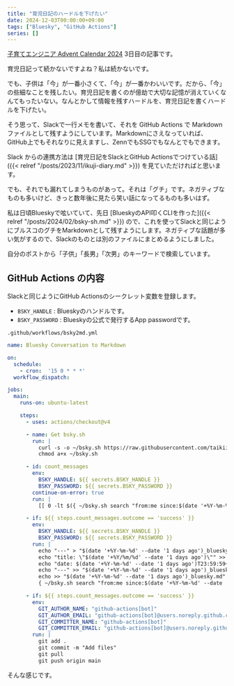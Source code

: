 ```yaml
---
title: "育児日記のハードルを下げたい"
date: 2024-12-03T00:00:00+09:00
tags: ["Bluesky", "GitHub Actions"]
series: []
---
```


[子育てエンジニア Advent Calendar 2024](https://adventar.org/calendars/10811) 3日目の記事です。

<!--more-->

育児日記って続かないですよね？私は続かないです。

でも、子供は「今」が一番小さくて、「今」が一番かわいいです。だから、「今」の些細なことを残したい。育児日記を書くのが億劫で大切な記憶が消えていくなんてもったいない。なんとかして情報を残すハードルを、育児日記を書くハードルを下げたい。

そう思って、Slackで一行メモを書いて、それを GitHub Actions で Markdown ファイルとして残すようにしています。Markdownにさえなっていれば、GitHub上でもそれなりに見えますし、ZennでもSSGでもなんとでもできます。

Slack からの連携方法は [育児日記をSlackとGitHub Actionsでつけている話]({{< relref "/posts/2023/11/ikuji-diary.md" >}}) を見ていただければと思います。

でも、それでも漏れてしまうものがあって。それは「グチ」です。ネガティブなものも多いけど、きっと数年後に見たら笑い話になってるものも多いはず。

私は日頃Blueskyで呟いていて、先日 [BlueskyのAPI叩くCLIを作った]({{< relref "/posts/2024/02/bsky-sh.md" >}}) ので、これを使ってSlackと同じようにブルスコのグチをMarkdownとして残すようにします。ネガティブな話題が多い気がするので、Slackのものとは別のファイルにまとめるようにしました。

自分のポストから「子供」「長男」「次男」のキーワードで検索しています。

## GitHub Actions の内容

Slackと同じようにGitHub Actionsのシークレット変数を登録します。

* `BSKY_HANDLE` : Blueskyのハンドルです。
* `BSKY_PASSWORD` : Blueskyの公式で発行するApp passwordです。

`.github/workflows/bsky2md.yml`

```yaml
name: Bluesky Conversation to Markdown

on:
  schedule:
    - cron:  '15 0 * * *'
  workflow_dispatch:

jobs:
  main:
    runs-on: ubuntu-latest

    steps:
      - uses: actions/checkout@v4

      - name: Get bsky.sh
        run: |
          curl -s -o ~/bsky.sh https://raw.githubusercontent.com/taikii/bsky-sh/main/bsky.sh
          chmod a+x ~/bsky.sh

      - id: count_messages
        env:
          BSKY_HANDLE: ${{ secrets.BSKY_HANDLE }}
          BSKY_PASSWORD: ${{ secrets.BSKY_PASSWORD }}
        continue-on-error: true
        run: |
          [[ 0 -lt $({ ~/bsky.sh search "from:me since:$(date '+%Y-%m-%d' --date '2 days ago')T15:00:00Z until:$(date '+%Y-%m-%d' --date '1 days ago')T15:00:00Z 子供"; ~/bsky.sh search "from:me since:$(date '+%Y-%m-%d' --date '2 days ago')T15:00:00Z until:$(date '+%Y-%m-%d' --date '1 days ago')T15:00:00Z 次男"; ~/bsky.sh search "from:me since:$(date '+%Y-%m-%d' --date '2 days ago')T15:00:00Z until:$(date '+%Y-%m-%d' --date '1 days ago')T15:00:00Z 長男"; } | wc -l) ]]

      - if: ${{ steps.count_messages.outcome == 'success' }}
        env:
          BSKY_HANDLE: ${{ secrets.BSKY_HANDLE }}
          BSKY_PASSWORD: ${{ secrets.BSKY_PASSWORD }}
        run: |
          echo "---" > "$(date '+%Y-%m-%d' --date '1 days ago')_bluesky.md"
          echo "title: \"$(date '+%Y/%m/%d' --date '1 days ago')\"" >> "$(date '+%Y-%m-%d' --date '1 days ago')_bluesky.md"
          echo "date: $(date '+%Y-%m-%d' --date '1 days ago')T23:59:59+09:00" >> "$(date '+%Y-%m-%d' --date '1 days ago')_bluesky.md"
          echo "---" >> "$(date '+%Y-%m-%d' --date '1 days ago')_bluesky.md"
          echo >> "$(date '+%Y-%m-%d' --date '1 days ago')_bluesky.md"
          { ~/bsky.sh search "from:me since:$(date '+%Y-%m-%d' --date '2 days ago')T15:00:00Z until:$(date '+%Y-%m-%d' --date '1 days ago')T15:00:00Z 子供"; ~/bsky.sh search "from:me since:$(date '+%Y-%m-%d' --date '2 days ago')T15:00:00Z until:$(date '+%Y-%m-%d' --date '1 days ago')T15:00:00Z 次男"; ~/bsky.sh search "from:me since:$(date '+%Y-%m-%d' --date '2 days ago')T15:00:00Z until:$(date '+%Y-%m-%d' --date '1 days ago')T15:00:00Z 長男"; } | sort -t $'\t' -k 2 | uniq | cut -f 4 | sed -e 's/$/\'$'\n/' >> "$(date '+%Y-%m-%d' --date '1 days ago')_bluesky.md"

      - if: ${{ steps.count_messages.outcome == 'success' }}
        env:
          GIT_AUTHOR_NAME: "github-actions[bot]"
          GIT_AUTHOR_EMAIL: "github-actions[bot]@users.noreply.github.com"
          GIT_COMMITTER_NAME: "github-actions[bot]"
          GIT_COMMITTER_EMAIL: "github-actions[bot]@users.noreply.github.com"
        run: |
          git add .
          git commit -m "Add files"
          git pull
          git push origin main
```

そんな感じです。
